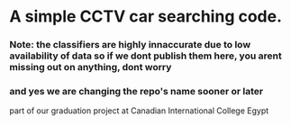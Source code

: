 # A simple CCTV car searching code. 
### Note: the classifiers are highly innaccurate due to low availability of data so if we dont publish them here, you arent missing out on anything, dont worry
### and yes we are changing the repo's name sooner or later
part of our graduation project at Canadian International College Egypt
